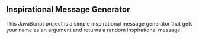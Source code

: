 ## Inspirational Message Generator
This JavaScript project is a simple inspirational message generator that gets your name as an argument and returns a random inspirational message.

